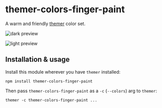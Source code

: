 # themer-colors-finger-paint

A warm and friendly [themer](https://github.com/mjswensen/themer) color set.

![dark preview](https://themer.mjswensen.com/themer-preview-swatch/themer-colors-finger-paint-dark-swatch.svg)

![light preview](https://themer.mjswensen.com/themer-preview-swatch/themer-colors-finger-paint-light-swatch.svg)

## Installation & usage

Install this module wherever you have `themer` installed:

    npm install themer-colors-finger-paint

Then pass `themer-colors-finger-paint` as a `-c` (`--colors`) arg to `themer`:

    themer -c themer-colors-finger-paint ...
